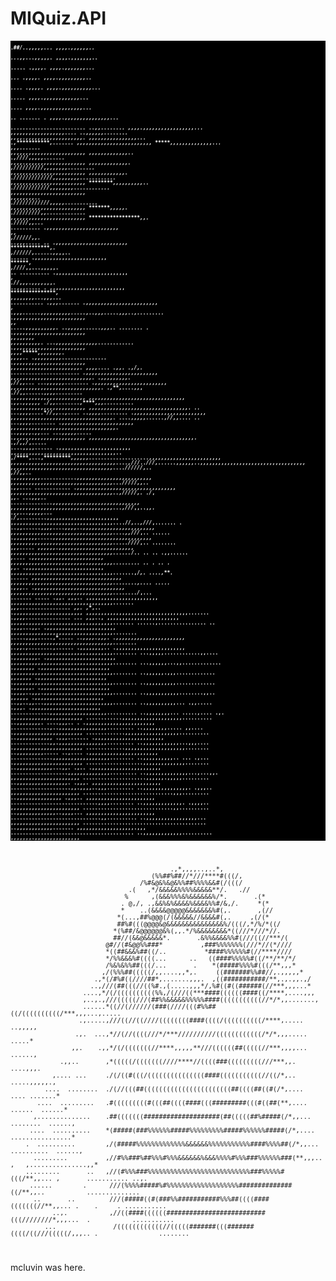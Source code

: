 # MIQuiz.API
<code><span style="display:block;line-height:8px; font-size: 8px; font-weight:bold;white-space:pre;font-family: monospace;color: white; background: black;">                 .*##/..,,******,,,...                                                        ,,,,.,,,,,,..            
                ...,,...,,*****,,,.                                                           ,,,,.,,,,,,,..           
                .....  .,,****,,.                                                             ,,,,.,,,,,,,...          
                 ...   .,,,**,.                                                               ,,,,.,,,,,,,,,..         
       ....            .,,,,.                                                                 ,,,,.,,,,,,,,,,...       
                       .....                                                                  ,,,,.,,,,,,,,,,,,...     
                       ....                                                                   ,,,,.,,,,,,,,,,,,,,...   
          ..  .......    .                                                                    ,,,,.,,,,,,,,,,,,,,,...  
.........................               ..,,........                                          ,,,,.,,,,,,,,,,,,,,,,,...
,**,,,,,,,,,,,,,,,,,....              ..,*,,,,,........                                       ,,,,.,,,,,,,,,,,,,,,,,,,.
****,,,,,,,,,,,,,,,,...              .,***********,.......                                    ,,,,,,,,,,,,,,,,,,,,,,,,,
*****,,,,,,,,,,,,,,...              ,****************,,.......                                ,,,,,,,,,,,,,,,,,,,,,,,,,
******,,,,,,,,,,,,,..             .,*****////*********,,,,,.......                            ,,,,.,,,,,,,,,,,,,,,,,,,,
******,,,,,,,,,,,,,.              ,*****//////////****,,,,,,,,.........                       ,,,,,,,,,,,,,,,,,,,,,,,,,
*******,,,,,,,,,,,,.             .****/////////////****,,,,,,,,,............                  ,,,,,,,,,,,,,,,,,,,,,,,,,
********,,,,,,,,,,..             .****////////////*******,,,,,,,,............                 ,,,,,,,,,,,,,,,,,,,,,,,,,
**********,,,,,,,,..             .****////////////*********,,,,,...........                   ,,,,,,,,,,,,,,,,,,,,,,,,,
**************,,,,,.             .*****///////**//**********,,.............                   ,,,,,,,,,,,,,,,,,,,,,,,,,
*****************,,.             .*******////*******/*****,,... ..........                    .,,,,,,,,,,,,,,,,,,,,,,,,
******************,,              ,********//////*******,,.    ..,,,.....          ..         .,,,,,,,,,,,,,,,,,,,,,,,,
*******************,.             ,******//////********,......,,***,,..         ......        .,,,,,,,,,,,,,,,,,,,,,,,,
********************,              ,*****////*********,,...,,,****,,.    ..    ..........     .,,,,,,,,,,,,,,,,,,,,,,,,
*********************,             .*****//***********,,,.,,,,*,,,.          ..,,,..... .     ,,,,,,,,,,,,,,,,,,,,,,,,,
**********************,             ,*******,,,,*****,,,...,,,... ........... .,,,.......     .,,,,,,,,,,,,,,,,,,,,,,,,
***********************,            .,,,......,,,,,,**,,,,.....,..,,,.....,,,..,.........     .,,,,,,,,,,,,,,,,,,,,,,,,
,***********************,            .....,,***,,,,,,***,,. ..,,,,,......,,,.. ........ .     .,,,,,,,,,,,,,,,,,,,,,,,,
,**,*****,,*,*********,,*,            ,,,*******,,,,,,*,.   ...,,,,,,,,,,,,,,............     .,,,,,,,,,,,,,,,,,,,,,,,,
,,,,*****,,**********,,,,,,.           ,*****,,,..              .,,,,,,,,,...............     .,,,,,,,,,,,,,,,,,,,,,,,,
,,,,,,,,,,,,,,,*****,,,,,,,,.           ,,,,....  .,,.  .,/*,.   .......................      .,,,,,,,,,,,,,,,,,,,,,,,,
,,,,,,,,,,,,,,,,,**,,,,,,,,,,.            .,,,***,,,,,,. ,//*,,...   ...,,***,,,,........     .,,,,,,,,,,,,,,,,,,,,,,,,
,,,,,,,,,,,,,,,,,,,,,,,,,,,,,,.            .,**,....,,*, .//**,,......,******,,,.........     .,,,,,,,,,,,,,,,,,,,,,,,,
,,,,,,,,,,,,,,,,,,,,,,,,,,,,,,,,            .,,.,,,,,**, .*/**,,........,****,,,..........    .,,,,,,,,,,,,,,,,,,,,,,,,
,,,,,,,,,,,,,,,,,,,,,,,,,,,,,,,,,.      ..   ...,,,**,....*//**,,..,.... ..,*,,,.........     .,,,,,,,,,,,,,,,,,,,,,,,,
,,,,,,,,,,,,,,,,,,,,,,,,,,,,,,,,,,.       ....,,,,,......,*//*,,.... ..  ...,,,,........      .,,,,,,,,,,,,,,,,,,,,,,,,
,,,,,,,,,,,,,,,,,,,,,,,,,,,,,,,,,,,.         ..,,,,,.,*******,...       ...,,,,,.....         .,,,,,,,,,,,,,,,,,,,,,,,,
,,,,,,,,,,,,,,,,,,,,,,,,,,,,,,,,,,,.      .,*/*,,****/*****,.....    ....,,,,......           .,,,,,,,,,,,,,,,,,,,,,,,,
,,,,,,,,,,,,,,,,,,,,,,,,,,,,,,,,,,,..   ,/****,...**,****************,,,,,,....................,,,,,,,,,,,,,,,,,,,,,,,,
,,,,,,,,,,,,,,,,,,,,,,,,,,,,,,,,,,,....,/*******//**..*****///*******,......,,,,,,..,,,,,,,,,,,,,,,,,,,,,,,,,,,,,,,,,,,
,,,,,,,,,,,,,,,,,,,,,,,,,,,,,,,,,,....*//***////*,..   ,***//******,,.. .,,,,,,,,,............,,,,,,,,,,,,,,,,,,,,,,,,,
,,,,,,,,,,,,,,,,,,,,,,,,,,,,,,,,,,...*//*///***,,..     .,******,....  ............  .,,,,,,,,,,,,,,,,,,,,,,,,,,,,,,,,,
,,,,,,,,,,,,,,,,,,,,,,,,,,,,,,,,,,..,//*///*,.  ./***,    ,****,. ...,*,,.. ..............,,,,,,,,,,,,,,,,,,,,,,,,,,,,,
,,,,,,,,,,,,,,,,,,,,,,,,,,,,,,,,,,...,///*,,..,*****,.     .,,...,,,,,...     .**/***,.........,,,,,,,,,,,,,,,,,,,,,,,,
,,,,,,,,,,,,,,,,,,,,,,,,,,,,,,,,,,....//*,..,///*,.......      . ..,,......,,******,,....,,,,..,,,,,,,,,,,,,,,,,,,,,,,,
,,,,,,,,,,,,,,,,,,,,,,,,,,,,,,,,,,....,**,*///*,..   ......         .,,,,****,,,,.....,,,,,,,,,,,,,,,,,,,,,,,,,,,,,,,,,
,,,,,,,,,,,,,,,,,,,,,,,,,,,,,,,,,,.....*////*,..     ........         ,****,,.....  ,***,,,,,.,,,,,,,,,,,,,,,,,,,,,,,,,
,,,,,,,,,,,,,,,,,,,,,,,,,,,,,,,,,,......*/**.. ..            ..       .,,......    ****,....  .,,,,,,,,,,,,,,,,,,,,,,,,
,,,,,,,,,,,,,,,,,,,,,,,,,,,,,,,,,,.......***.. ..           .  ..             .   ,***,.    .,,,,,,,,,,,,,,,,,,,,,,,,,,
,,,,,,,,,,,,,,,,,,,,,,,,,,,,,,,,,,.......,/*,.          ....,**.             ....****..  ,,,,,,,,,,,,,,,,,,,,,,,,,,,,,,
,,,,,,,,,,,,,,,,,,,,,,,,,,,,,,,,,,........**,....         .....               .,,**,.. .,*,,,,,,,,,,,,,,,,,,,,,,,,,,,,,
,,,,,,,,,,,,,,,,,,,,,,,,,,,,,,,,,,........*/***,... .......     .....         .**,,.   ,**,,.. ,,,,,,,,,,,,,,,,,,,,,,,,
,,,,,,,,,,,,,,,,,,,,,,,,,,,,,,,,,,....... ,*****,,.................           ,**,.   ,**,..   .,,,,,,,,,,,,,,,,,,,,,,,
,,,,,,,,,,,,,,,,,,,,,,,,,,,,,,,,,,....... .,*,,,...............                ...   ,*,,..,   ,,,,,,,,,,,,,,,,,,,,,,,,
,,,,,,,,,,,,,,,,,,,,,,,,,,,,,,,,,,....... ......,................               .. .,,,...,,.  .,,,,,,,,,,,,,,,,,,,,,,,
,,,,,,,,,,,,,,,,,,,,,,,,,,,,,,,,,,........ .....,,,,.....,****.....              ..,,,,.,,,.   .,,,,,,,,,,,,,,,,,,,,,,,
,,,,,,,,,,,,,,,,,,,,,,,,,,,,,,,,,,........  ..,,.,........***,......             .,,,,,,,,..   .,,,,,,,,,,,,,,,,,,,,,,,
,,,,,,,,,,,,,,,,,,,,,,,,,,,,,,,,,,........ ...,,,,,............,,....            .,,,,,,,,.    .,,,,,,,,,,,,,,,,,,,,,,,
,,,,,,,,,,,,,,,,,,,,,,,,,,,,,,,,,,........ ...,,,,,,...,,.............            .,,,,,,,     .,,,,,,,,,,,,,,,,,,,,,,,
,,,,,,,,,,,,,,,,,,,,,,,,,,,,,,,,,,........  ..,,,,,,.,,,.............              ,,,,,,,     .,,,,,,,,,,,,,,,,,,,,,,,
.,,,,,,,,,,,,,,,,,,,,,,,,,,,,,,,,,........  ..,,,,,,,,,,.............             .,,,,,,.     .,,,,,,,,,,,,,,,,,,,,,,,
.,,,,..,,,.,,,,,,,,,,,,,,,,,,,,,,,........  ..,,,,,,,,,,,........,,..              ,,,,,,      .,,,,,,,,,,,,,,,,,,,,,,,
..,,..,,...,,,,,,,,,,,,,,,,,,,,,,,........  ..,,,,,,,,,,...  .,,.....               .,,,.      .,,,,,,,,,,,,,,,,,,,,,,,
.............,,,,,,,,,,,,,,,,,,,..........  ..,,,,,,,,... .....,....                  .,.      .,,,,,,,,,,,,,,,,,,,,,,,
............,,,,,,,,,,,,,,,,,,,,..........  ..,,,,,,,,.   ....,,,..                     .      .,,,,,,,,,,,,,,,,,,,,,,,
.............,..,,,,,,,,,,,,,,,,.........   ..,,,,,,,,.....  ,,....                            .,,,,,,,,,,,,,,,,,,,,,,,
.............,,,,,,,,,,,,,,,,,,..........   ..,,,,,,,,,,,, .,,,.......                         .,,,,,,,,,,,,,,,,,,,,,,,
.............,,.,,,,,,,,,,,,,,,,.........   ..,,,,,,,,,,,,...,,,....                           .,,,,,,,,,,,,,,,,,,,,,,,
.............,,,,,,,,,,,,,,,,,,,,........   ..,,,,,,,,,.....  ..,....                          .,,,,,,,,,,,,,,,,,,,,,,,
..............,,,,,,,,,,,,,,,,,,,........   ..,,,,,,,,,,.. ...  .,...                          .,,,,,,,,,,,,,,,,,,,,,,,
...................,,,,,,,,,,,,,,........   ..,,,,,,,,,,,,...,,. .,..                          .,,,,,,,,,,,,,,,,,,,,,,,
...................,,,,,,,,,,,,,,.........  ..,,,,,,,,,,,,,,...,...,,.                          ,,,,,,,,,,,,,,,,,,,,,,,
.....................,,,,,,.,,,,,.........  ..,,,,,,,,,,,,,,,,,. .,,,.                          ,,,,,,,,,,,,,,,,,,,,,,,
....................,,.,,,,..,,,.........   ..,,,,,,,,,,,,,,,.  .,,,..                          ,,,,,,,,,,,,,,,,,,,,,,,
..............................,,,.........  ..,,,,,,,,,,,,,,,  .,,,..                           ,,,,,,,,,,,,,,,,,,,,,,,
.............................,,,,........   ..,,,,,,,,,,,,,.  .,,,,..                           ,,,,,,,,,,,,,,,,,,,,,,,
..............................,,..........  ..,,,,,,,,,,,,,..,,,,...                            ,,,,,,,,,,,,,,,,,,,,,,,
..............................,,..........  ..,,,,,,,,,,,,,,,,,...                              ,,,,,,,,,,,,,,,,,,,,,,,
.........................................   ..,,,,,,,,,,,,.......                               ,,,,,,,,,,,,,,,,,,,.,,,
.........................................   ..,,,,,,,,,,,,,..........                           ,,,,,,,.,,,,,,,,,,,,,,,
</span></code>


<code><span style="display:block;line-height:8px; font-size: 8px; font-weight:bold;white-space:pre;font-family: monospace;color: white; background: black;">                                                                                                                       
                                                                                                                       
                                                                                                                       
                                              .,*,,,,..,..*,                                                           
                                         (%%##%##//*///****#(((/,                                                      
                                      /%#&@&%&@&%%##%%%%&&#(/(((/                                                    
                                   .(   ,*/&&&&&%%%%&&&&&**/.   .//                                                  
                                  %      ,(&&&%%%&%&&&&&&%/*.       .(*                                                
                                 . @,/, .,&&%&%&&&&%&&&&%%#/&,/.     *(*                                               
                                 *    ..(&&&&@@@@@&&&&&&&%#(,.       ,(//                                              
                                *(...,##%@@@(/(&&&&&//&&&&#(,.     ,(/(*                                             
                                ##%#(((@@@@&@&&&&&&&&&&&&&&&%/(((/,*/%/*((/                                            
                               *(%##/&@@@@@@&%(,,.*/%&&&&&&&&*((///*///*//.                                          
                               ##//(&&@&&&&&*.       .&%%&&&&%%#(///((//***/(                                          
                             @#//(#&@@%%###*          ,###%%%%%%%(///*//(*////                                         
                             *((##&&&%##((/..          *####%%%%%%#(//****////                                         
                             */%%&&&%#((((...      ..   ((####%%%%%#((/**/**/*/                                        
                             /%&%&%%##(((/...       .    *(#####%%%%#(((/**,,,*                                        
                            ,/(%%%##(((((/,,....,,*,.     ((#######%%##//,.,,,,,*                                      
                          .,*(/#%#((////##*,.......,,,.  ,((###########/**,.,.,,.,/                                    
                         ..,///(##(((//((%#.,(.....,,,*/,%#((#((######(//***,,,...*                                    
                       ....,*/(/((((((((((%%,/(///((***####((((((####((/****,....,,,                                   
                       ,..,.,///(((((///(##%%&&&&&%%%%%####(((((((((((//*/*,,.......,                                  
                       ......*((//(//////(###(////(((#%%##((/((((((((((/***,,,...,.....                                
                      .,.....,///((//((////((((((((####((((/((((((((((/****,..... ..,,,,,                              
                     .,.  ...,*//(//((((///*/***//////////((((((((((((/*/*,,,.....  .....*                             
                    ,,.    .,,*/(/(((((((//****,,,,,**///((((((##(((((//***,,,,...   ......,                           
                 .,,..       ,*(((((/(((((((////****//((((###(((((((((///***,,.        ....,,,.                        
               ,.... ...     ./(/((#(((/(((((((((((((((####(((((((((((//((/*,..       .....,,,,,.,                     
             ....  ........  ./(//(((##(((((((((((((((((((((((##((((##((#(/*,....      .... .......*                   
           ....  .........   .#(((((((((#(((##((((####(((#########(((#((##(**,....      ......  ......*                
          ,..............    .##(((((((####################(##(((((##%#####(/*,,...     ........  ......,              
         ....  ..........    *(#####(###%%%%%%#####%%%%%%%%%#####%%%%%%#####(/*,....      ................*            
        .  ..........        ,/(#####%%%%%%%%%%%%%&&&&&&%%%%%%%%%%%####%%%%##(/*,,...     ..........  ......,          
          .........          ,//#%%###%##%%%#%%%&&&&&&%&&&%%%%#%%%###%%%%%%###(**,,,..  ,   ,...............,,*        
        .........       ..   ,//(#%%%###%%%%%%%%%%%%%%%%%%%%%%%%%%%###%%%%%#(((/**,,... ,       ........... ..,.       
         ......        .      ///(%%%%#####%#%%%%%%%%%%%%%%%%%%%##############((/**,,..           ..............       
          ..       ..         ///(#####((#(###%%###########%%%##((((####(((((((//**,,... .    .     . ...........      
               ..,.           ,//((####((((((##########################(((////////*,,,...  .           ...........     
             ...               /((((((((((((//(((((#######(((#######((((/((///(((((/,,,.. .                ........    
</span></code>
mcluvin was here.
